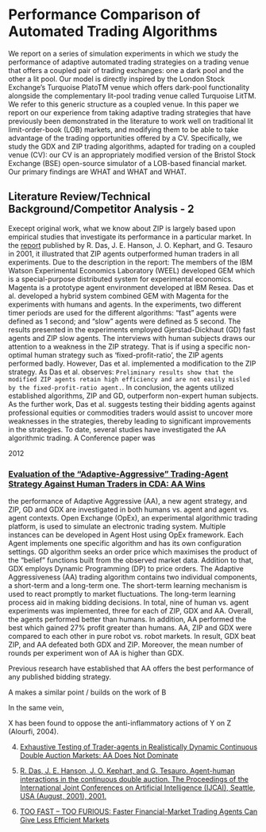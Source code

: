 # Performance Comparison of Automated Trading Algorithms

We report on a series of simulation experiments in which we study the performance of adaptive automated trading strategies on a trading venue that offers a coupled pair of trading exchanges: one a dark pool and the other a lit pool. Our model is directly inspired by the London Stock Exchange’s Turquoise PlatoTM venue which offers dark-pool functionality alongside the complementary lit-pool trading venue called Turquoise LitTM. We refer to this generic structure as a coupled venue. In this paper we report on our experience from taking adaptive trading strategies that have previously been demonstrated in the literature to work well on traditional lit limit-order-book (LOB) markets, and modifying them to be able to take advantage of the trading opportunities offered by a CV. Specifically, we study the GDX and ZIP trading algorithms, adapted for trading on a coupled venue (CV): our CV is an appropriately modified version of the Bristol Stock Exchange (BSE) open-source simulator of a LOB-based financial market. Our primary findings are WHAT and WHAT and WHAT.

## Literature Review/Technical Background/Competitor Analysis - 2

Execept original work, what we know about ZIP is largely based upon empirical studies that investigate its performance in a particular market. In the [report](1) published by R. Das, J. E. Hanson, J. O. Kephart, and G. Tesauro in 2001, it illustrated that ZIP agents outperformed human traders in all experiments. Due to the description in the report: The members of the IBM Watson Experimental Economics Laboratory (WEEL) developed GEM which is a special-purpose distributed system for experimental economics. Magenta is a prototype agent environment developed at IBM Resea. Das et al. developed a hybrid system combined GEM with Magenta for the experiments with humans and agents. In the experiments, two different timer periods are used for the different algorithms: “fast” agents were defined as 1 second; and “slow” agents were defined as 5 second. The results presented in the experiments employed Gjerstad-Dickhaut (GD) fast agents and ZIP slow agents. The interviews with human subjects draws our attention to a weakness in the ZIP strategy. That is if using a specific non-optimal human strategy such as ‘fixed-profit-ratio’, the ZIP agents performed badly. However, Das et al. implemented a modification to the ZIP strategy. As Das et al. observes: `Preliminary results show that the modified ZIP agents retain high efficiency and are not easily misled by the fixed-profit-ratio agent.`. In conclusion, the agents utilized established algorithms, ZIP and GD, outperform non-expert human subjects. As the further work, Das et al. suggests testing their bidding agents against professional equities or commodities traders would assist to uncover more weaknesses in the strategies, thereby leading to significant improvements in the strategies.
To date, several studies have investigated the AA algorithmic trading. A Conference paper was 

2012


### [Evaluation of the “Adaptive-Aggressive” Trading-Agent Strategy Against Human Traders in CDA: AA Wins](https://www.researchgate.net/profile/Dave_Cliff/publication/267767159_Evaluation_of_the_Adaptive-Aggressive_Trading-Agent_Strategy_Against_Human_Traders_in_CDA_AA_Wins/links/54b791d40cf2bd04be33a4e5.pdf)

the performance of Adaptive Aggressive (AA), a new agent strategy, and ZIP, GD and GDX are investigated in both humans vs. agent and agent vs. agent contexts. Open Exchange (OpEx), an experimental algorithmic trading platform, is used to simulate an electronic trading system. Multiple instances can be developed in Agent Host using OpEx framework. Each Agent implements one specific algorithm and has its own configuration settings. GD algorithm seeks an order price which maximises the product of the “belief” functions built from the observed market data. Addition to that, GDX employs Dynamic Programming (DP) to price orders. The Adaptive Aggressiveness (AA) trading algorithm contains two individual components, a short-term and a long-term one. The short-term learning mechanism is used to react promptly to market fluctuations. The long-term learning process aid in making bidding decisions. In total, nine of human vs. agent experiments was implemented, three for each of ZIP, GDX and AA. Overall, the agents performed better than humans. In addition, AA performed the best which gained 27% profit greater than humans. AA, ZIP and GDX were compared to each other in pure robot vs. robot markets. In result, GDX beat ZIP, and AA defeated both GDX and ZIP. Moreover, the mean number of rounds per experiment won of AA is higher than GDX. 


Previous research have established that AA offers the best performance of any published bidding strategy.

A makes a similar point / builds on the work of B 


In the same vein,




X has been found to oppose the anti-inflammatory actions of Y on Z (Alourfi, 2004).

4. [Exhaustive Testing of Trader-agents in Realistically Dynamic Continuous Double Auction Markets: AA Does Not Dominate](local)




1. [R. Das, J. E. Hanson, J. O. Kephart, and G. Tesauro. Agent-human interactions in the continuous double auction. The Proceedings of the International Joint Conferences on Artificial Intelligence (IJCAI), Seattle, USA (August, 2001), 2001.](https://s3.amazonaws.com/academia.edu.documents/44417575/das.pdf?AWSAccessKeyId=AKIAIWOWYYGZ2Y53UL3A&Expires=1556512970&Signature=JT7dTpWP0YqQRQx1avBwaZBS3uk%3D&response-content-disposition=inline%3B%20filename%3DAgent-Human_Interactions_in_the_Continuo.pdf)

2. [TOO FAST – TOO FURIOUS: Faster Financial-Market Trading Agents Can Give Less Efficient Markets](https://www.researchgate.net/profile/John_Cartlidge/publication/273060607_Too_fast_too_furious_Faster_financial_market_trading_agents_can_give_less_efficient_markets/links/55882dfa08aeb29944448104.pdf)
